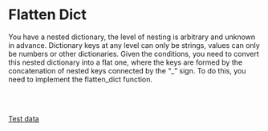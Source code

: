 # Flatten Dict

You have a nested dictionary, the level of nesting is arbitrary and unknown in advance. Dictionary keys at any level can only be strings, values can only be numbers or other dictionaries. Given the conditions, you need to convert this nested dictionary into a flat one, where the keys are formed by the concatenation of nested keys connected by the “_” sign. To do this, you need to implement the flatten_dict function.

<br /><br />


[Test data](./tests.txt)
